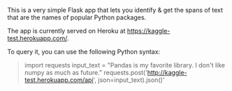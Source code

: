 This is a very simple Flask app that lets you identify & get the spans of text that are the names of popular Python packages.

The app is currently served on Heroku at https://kaggle-test.herokuapp.com/. 

To query it, you can use the following Python syntax:

> import requests
> input_text  = "Pandas is my favorite library. I don't like numpy as much as future."
> requests.post('http://kaggle-test.herokuapp.com/api', json=input_text).json()'
